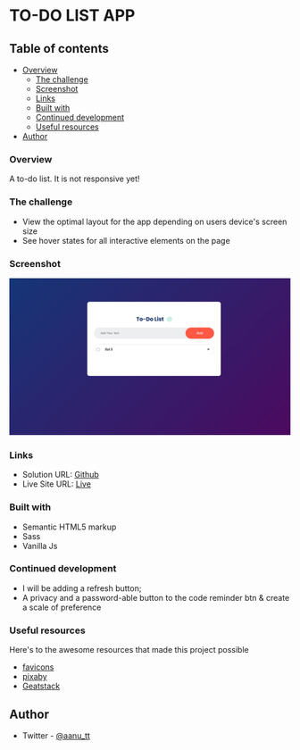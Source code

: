 # TO-DO LIST APP 

## Table of contents

- [Overview](#overview)
  - [The challenge](#the-challenge)
  - [Screenshot](#screenshot)
  - [Links](#links)
  - [Built with](#built-with)
  - [Continued development](#continued-development)
  - [Useful resources](#useful-resources)
- [Author](#author)


### Overview

A to-do list. It is not responsive yet! 


### The challenge

- View the optimal layout for the app depending on users device's screen size
- See hover states for all interactive elements on the page


### Screenshot

![desktop view](./images/todo%20app.jpg)



### Links

- Solution URL: [Github](https://github.com/Aanu-TT/js.git)
- Live Site URL: [Live]()


### Built with

- Semantic HTML5 markup
- Sass
- Vanilla Js



### Continued development


- I will be adding a refresh button; 
- A privacy and a password-able button to the code
  reminder btn & create a scale of preference

### Useful resources

Here's to the awesome resources that made this project possible

- [favicons](https://icons8.com/icons/set/favicon)
- [pixaby](https://pixabay.com/illustrations/check-list-to-do-list-done-pen-2398890/) 
- [Geatstack](https://youtu.be/G0jO8kUrg-I)


## Author

- Twitter - [@aanu_tt](https://www.twitter.com/AanuTT)
